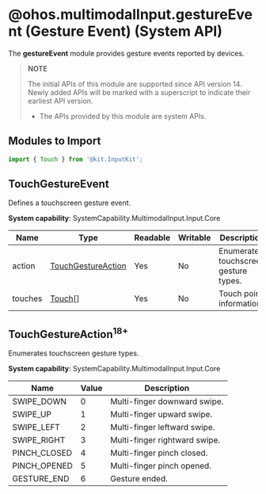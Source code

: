 # @ohos.multimodalInput.gestureEvent (Gesture Event) (System API)

The **gestureEvent** module provides gesture events reported by devices.

>  **NOTE**
>
> The initial APIs of this module are supported since API version 14. Newly added APIs will be marked with a superscript to indicate their earliest API version.
>
> - The APIs provided by this module are system APIs.

## Modules to Import

```js
import { Touch } from '@kit.InputKit';
```

## TouchGestureEvent

Defines a touchscreen gesture event.

**System capability**: SystemCapability.MultimodalInput.Input.Core

| Name              | Type                     | Readable| Writable| Description            |
| ------------------ | ------------------------- | ---- | ---- | ---------------- |
| action | [TouchGestureAction](#touchgestureaction18) | Yes  | No  | Enumerates touchscreen gesture types.|
| touches | [Touch](js-apis-touchevent.md#touch)[] | Yes| No| Touch point information.|

## TouchGestureAction<sup>18+</sup>

Enumerates touchscreen gesture types.

**System capability**: SystemCapability.MultimodalInput.Input.Core

| Name           | Value | Description            |
| --------------- | --- | --------------- |
| SWIPE_DOWN | 0   | Multi-finger downward swipe.  |
| SWIPE_UP | 1   | Multi-finger upward swipe.  |
| SWIPE_LEFT | 2   | Multi-finger leftward swipe.  |
| SWIPE_RIGHT | 3   | Multi-finger rightward swipe.  |
| PINCH_CLOSED | 4   | Multi-finger pinch closed.      |
| PINCH_OPENED | 5   | Multi-finger pinch opened.      |
| GESTURE_END | 6   | Gesture ended.      |
